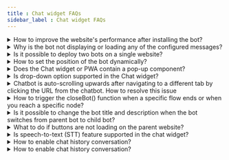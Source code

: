 ```yaml
---
title : Chat widget FAQs 
sidebar_label : Chat widget FAQs
---
```


<details>
 <summary>How to improve the website's performance after installing the bot?</summary>
 <div>
  <br/>
  <div>Ensure that the chatbot script is pasted in the &lt;body&gt; of the website rather than the &lt;head&gt;. This will ensure the bot loads only when the website is fully loaded without affecting its performance.</div>
   </div>
</details>

<details>
 <summary>Why is the bot not displaying or loading any of the configured messages?</summary>
 <div>
  <br/>
  <div> Make sure you have configured Welcome message in the <a href="https://docs.yellow.ai/docs/platform_concepts/studio/overview">Studio</a> . Login to cloud.yellow.ai platform. Navigate to  <b>Studio -> Welcome Message -> Add welcome message</b>. To know more, click <a href="https://docs.yellow.ai/docs/platform_concepts/studio/overview#3-conversation-settings">here</a>. </div>
   </div>
</details>

<details>
 <summary>Is it possible to deploy two bots on a single website?</summary>
 <div>
  <br/>
  <div> No, you cannot deploy 2 bots on a single website. </div>
   </div>
</details>

<details>
 <summary>How to set the position of the bot dynamically?</summary>
 <div>
  <br/>
  <div>The bot's position is set to right by default. On the <b>Chat widget settings</b> page, you can change it to left.
      To dynamically set the position of the bot on a website, set the position to <b>right</b> on the <b>Settings</b> page and pass `alignLeft:true` inside <b>ymConfig</b> of the chatbot script on the respective webpage.</div>
   </div>
</details>

<details>
 <summary>Does the Chat widget or PWA contain a pop-up component?</summary>
 <div>
  <br/>
  <div>No, the pop-up component appears only when an error message such as "device not connected to network" or "file upload limit exceeded" is displayed.</div>
   </div>
</details>

<details>
 <summary>Is drop-down option supported in the Chat widget?</summary>
 <div>
  <br/>
  <div>Currently, drop-down is not supported for the Chat widget bot.</div>
   </div>
</details>

<details>
 <summary>Chatbot is auto-scrolling upwards after navigating to a different tab by clicking the URL from the chatbot. How to resolve this issue</summary>
 <div>
  <br/>
  <div>You need to enable the "Scroll the chat window to the bottom" option in the Chat widget's <b>Settings</b> tab. Navigate to the <b>Channels > Chat widget > Settings</b></div>
   </div>
</details>

<details>
 <summary>How to trigger the closeBot() function when a specific flow ends or when you reach a specific node?</summary>
 <div>
  <br/>
  <div>You must initiate an event at the end of the specific flow and will receive a callback in onEventFromBot(_ response: YMBotEventResponse) function of YMChatDelegate, where you can add the closeBot.</div>
   </div>
</details>

<details>
 <summary>Is it possible to change the bot title and description when the bot switches from parent bot to child bot?</summary>
 <div>
  <br/>
  <div>In orchestrator setup, you cannot interact with the child bot directly, and the UI loaded will be that of the parent bot. Therefore, there cannot be a separate Title, Description, or Icon for the child bot.</div>
   </div>
</details>

<details>
 <summary>What to do if buttons are not loading on the parent website?</summary>
 <div>
  <br/>
  <div>This happens when a website blocks CDNs (Content Delivery Network). You need to whitelist these by updating content security policy:<br/> * cdn.jsdelivr.net (to load the font) <br/> * https://cdn.yellowmessenger.com (to load buttons)</div>
   </div>
</details>

<details>
 <summary>Is speech-to-text (STT) feature supported in the chat widget?</summary>
 <div>
  <br/>
  <div>Yes, STT feature is supported for the chat widget.</div>
   </div>
</details>

<details>
 <summary>How to enable chat history conversation?</summary>
 <div>
  <br/>
  <div>To enable chat history, follow these steps:<br/>1. Ensure <b>Show history of the conersation</b> is enabled for <a href="https://cloud.yellow.ai">cloud.yellow.ai</a>. <br/> <img src= "https://i.imgur.com/PoHJ0Yh.png"/> <br/> 2. Ensure the <b>Reset Context for every load</b> checkbox is unchecked in the dashboard settings for "app.yellowmessenger.com" or "app.yellow.ai". <br/> <img src= "https://i.imgur.com/VVSmy15.png"/> <br/> note: If you want to retain a histrory across the devices or different browsers, then you can create a authentication token, which is a unique token and you need to pass it in the given below format:

```
if (userIsAuthenticated) { 

  // replace this with your own auth logic and reload the bot with new info.
    
    window.YellowMessengerPlugin.init({
        ymAuthenticationToken: 'Your_Unique_token'
    });
    window.YellowMessengerPlugin.show(); // display the bot icon
}
``` 
</div>
   </div>
</details>

<details>
 <summary>How to enable chat history conversation?
</summary>
 <div>
  <div>For <a href="https://cloud.yellow.ai">cloud.yellow.ai</a> platform, ensure that <b>Show history of the conversation</b> is enabled. <br/> <img src= "https://i.imgur.com/crMFACl.png"/> <br/> For "app.yellowmessenger.com" or "app.yellow.ai" platform, ensure that <b>Reset Context for every load</b> checkbox is unchecked in the dashboard settings. <br/> <img src= "https://i.imgur.com/VVSmy15.png"/> <br/> <b>Note:</b> If you want to maintain a history across devices or browsers, you can create an authentication token, which is a unique token, and pass it in the given format, as shown below:

```
if (userIsAuthenticated) { 

  // replace this with your own auth logic and reload the bot with new info.
    
    window.YellowMessengerPlugin.init({
        ymAuthenticationToken: 'Your_Unique_token'
    });
    window.YellowMessengerPlugin.show(); // display the bot icon
}
```

</div>
  <br/>
   </div>
</details>



     
     
